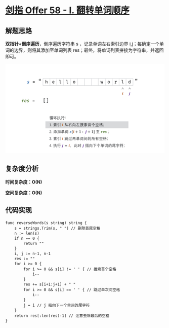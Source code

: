 # [剑指 Offer 58 - I. 翻转单词顺序](https://leetcode-cn.com/problems/fan-zhuan-dan-ci-shun-xu-lcof/)

## 解题思路

**双指针+倒序遍历**，倒序遍历字符串 s ，记录单词左右索引边界 i,j；每确定一个单词的边界，则将其添加至单词列表 res；最终，将单词列表拼接为字符串，并返回即可。

![6BB03464-DFFE-41E9-B63F-FDA4B325A2F2](images/6BB03464-DFFE-41E9-B63F-FDA4B325A2F2.png)

## 复杂度分析

**时间复杂度：O(N)**

**空间复杂度：O(N)** 

## 代码实现

```golang
func reverseWords(s string) string {
	s = strings.Trim(s, " ") // 删除首尾空格
	n := len(s)
	if n == 0 {
		return ""
	}
	i, j := n-1, n-1
	res := ""
	for i >= 0 {
		for i >= 0 && s[i] != ' ' { // 搜索首个空格
			i--
		}
		res += s[i+1:j+1] + " "
		for i >= 0 && s[i] == ' ' { // 跳过单次间空格
			i--
		}
		j = i // j 指向下一个单词的尾字符
	}
	return res[:len(res)-1] // 注意去除最后的空格
}
```
